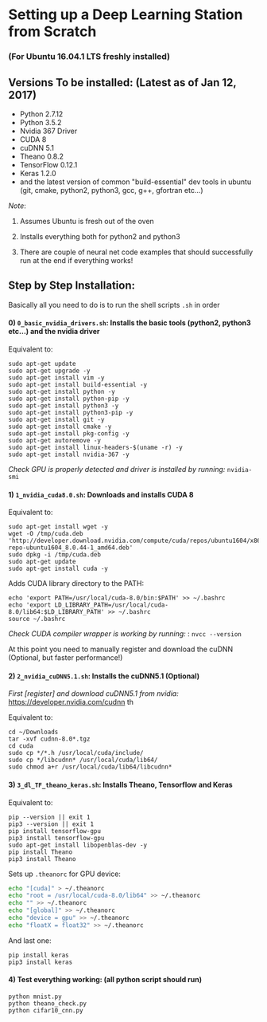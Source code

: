 Setting up a Deep Learning Station from Scratch
================================================

### (For Ubuntu 16.04.1 LTS freshly installed)

Versions To be installed: (Latest as of Jan 12, 2017)
-----------------------------------------------------

- Python 2.7.12
- Python 3.5.2
- Nvidia 367 Driver
- CUDA 8
- cuDNN 5.1
- Theano 0.8.2
- TensorFlow 0.12.1
- Keras 1.2.0
- and the latest version of common "build-essential" dev tools in ubuntu 
(git, cmake, python2, python3, gcc, g++, gfortran etc...)

*Note*: 
1) Assumes Ubuntu is fresh out of the oven

2) Installs everything both for python2 and python3 

3) There are couple of neural net code examples that should successfully run at the end if everything works!


Step by Step Installation:
-------------------------
Basically all you need to do is to run the shell scripts `.sh` in order

#### 0) `0_basic_nvidia_drivers.sh`: Installs the basic tools (python2, python3 etc...) and the nvidia driver

Equivalent to:

```shell
sudo apt-get update
sudo apt-get upgrade -y
sudo apt-get install vim -y
sudo apt-get install build-essential -y
sudo apt-get install python -y
sudo apt-get install python-pip -y
sudo apt-get install python3 -y
sudo apt-get install python3-pip -y
sudo apt-get install git -y
sudo apt-get install cmake -y
sudo apt-get install pkg-config -y
sudo apt-get autoremove -y
sudo apt-get install linux-headers-$(uname -r) -y
sudo apt-get install nvidia-367 -y
```

*Check GPU is properly detected and driver is installed by running:* `nvidia-smi`

#### 1) `1_nvidia_cuda8.0.sh`: Downloads and installs CUDA 8

Equivalent to:

```shell
sudo apt-get install wget -y
wget -O /tmp/cuda.deb 'http://developer.download.nvidia.com/compute/cuda/repos/ubuntu1604/x86_64/cuda-repo-ubuntu1604_8.0.44-1_amd64.deb'
sudo dpkg -i /tmp/cuda.deb
sudo apt-get update
sudo apt-get install cuda -y
```

Adds CUDA library directory to the PATH:
```shell 
echo 'export PATH=/usr/local/cuda-8.0/bin:$PATH' >> ~/.bashrc
echo 'export LD_LIBRARY_PATH=/usr/local/cuda-8.0/lib64:$LD_LIBRARY_PATH' >> ~/.bashrc
source ~/.bashrc
```

*Check CUDA compiler wrapper is working by running:* : `nvcc --version`

At this point you need to manually register and download the cuDNN (Optional, but faster performance!)

#### 2) `2_nvidia_cuDNN5.1.sh`: Installs the cuDNN5.1 (Optional)

*First [register] and download cuDNN5.1 from nvidia:* <https://developer.nvidia.com/cudnn> th

Equivalent to:

```shell
cd ~/Downloads
tar -xvf cudnn-8.0*.tgz
cd cuda
sudo cp */*.h /usr/local/cuda/include/
sudo cp */libcudnn* /usr/local/cuda/lib64/
sudo chmod a+r /usr/local/cuda/lib64/libcudnn*
```

#### 3) `3_dl_TF_theano_keras.sh`: Installs Theano, Tensorflow and Keras

Equivalent to:

```shell
pip --version || exit 1
pip3 --version || exit 1
pip install tensorflow-gpu
pip3 install tensorflow-gpu
sudo apt-get install libopenblas-dev -y
pip install Theano
pip3 install Theano
```

Sets up `.theanorc` for GPU device:

```bash
echo "[cuda]" > ~/.theanorc
echo "root = /usr/local/cuda-8.0/lib64" >> ~/.theanorc
echo "" >> ~/.theanorc
echo "[global]" >> ~/.theanorc
echo "device = gpu" >> ~/.theanorc
echo "floatX = float32" >> ~/.theanorc
```

And last one:

```shell
pip install keras
pip3 install keras
```

#### 4) Test everything working: (all python script should run)


```shell
python mnist.py
python theano_check.py
python cifar10_cnn.py
```
